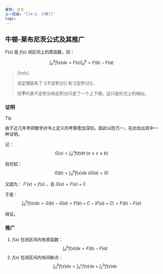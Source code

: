 ```yaml
---
属性: 正文
上一层级: "[[4-2. 计算]]"
tags:
---
```


## 牛顿-莱布尼茨公式及其推广

$F(x)$ 是 $f(x)$ 闭区间上的原函数，则：

$$\int^{b}_{a} f(x) \mathrm{d}x = F(x) \Big|^{b}_{a}=F(b) - F(a)$$

> [!info] 
> 
> 该定理联系了 [[不定积分]] 和 [[定积分]]。
> 
> 但**不**代表不定积分和定积分只差了一个上下限。这只是形式上的相似。

### 证明

> [!tip] 
> 
> 由于近几年考研数学对书上定义的考察愈加深刻。因此以防万一，在此给出其中一种证明。

记： $$G(x) = \int^{x}_{a} f(t) \mathrm{d}t ~ (a \le x \le b)$$

则可知：$$G(b) = \int^{b}_{a} f(x) \mathrm{d}x ~ (G(a) = 0)$$

又因为： $F'(x) = f(x)$ ，且 $G(x) = F(x) + C$

于是： $$\int^{b}_{a} f(x) \mathrm{d}x = G(b) - G(a) = F(b) + C - (F(a) + C) =F(b) - F(a)$$

得证。

### 推广

1. $f(x)$ 在闭区间内有原函数： $$\int^{b}_{a} f(x) \mathrm{d}x = F(b) - F(a)$$
2. $f(x)$ 在闭区间内有间断点： $$\int^{b}_{a} f(x) \mathrm{d}x = \int^{c}_{a} f(x) \mathrm{d}x + \int^{b}_{c} f(x) \mathrm{d}x$$